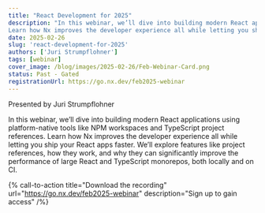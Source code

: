 ```yaml
---
title: "React Development for 2025"
description: "In this webinar, we’ll dive into building modern React applications using platform-native tools like NPM workspaces and TypeScript project references.
Learn how Nx improves the developer experience all while letting you ship your React apps faster. We’ll explore features like project references, how they work, and why they can significantly improve the performance of large React and TypeScript monorepos, both locally and on CI."
date: 2025-02-26
slug: 'react-development-for-2025'
authors: ['Juri Strumpflohner']
tags: [webinar]
cover_image: /blog/images/2025-02-26/Feb-Webinar-Card.png
status: Past - Gated
registrationUrl: https://go.nx.dev/feb2025-webinar
---
```


Presented by Juri Strumpflohner

In this webinar, we’ll dive into building modern React applications using platform-native tools like NPM workspaces and TypeScript project references.
Learn how Nx improves the developer experience all while letting you ship your React apps faster. We’ll explore features like project references, how they work, and why they can significantly improve the performance of large React and TypeScript monorepos, both locally and on CI.

{% call-to-action title="Download the recording" url="https://go.nx.dev/feb2025-webinar" description="Sign up to gain access" /%}
